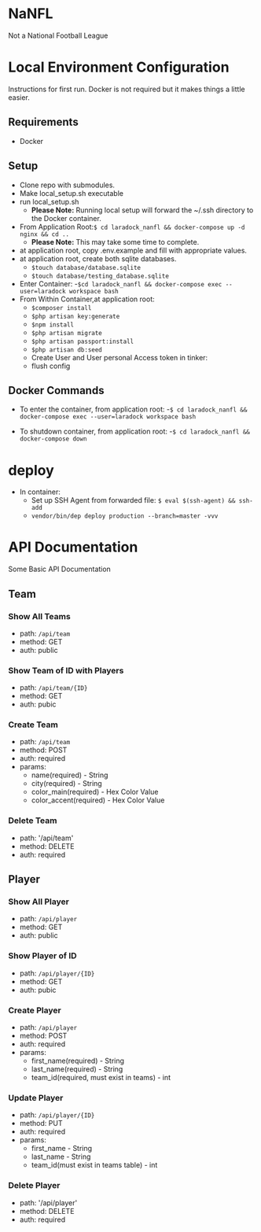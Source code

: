 # NaNFL
Not a National Football League

# Local Environment Configuration
Instructions for first run. Docker is not required but it makes things a little easier.

## Requirements
- Docker

## Setup
- Clone repo with submodules.
- Make local_setup.sh executable
- run local_setup.sh
    - **Please Note:** Running local setup will forward the ~/.ssh directory to the Docker container.
- From Application Root:`$ cd laradock_nanfl && docker-compose up -d nginx && cd ..`
    - **Please Note:** This may take some time to complete.
- at application root, copy .env.example and fill with appropriate values.
- at application root, create both sqlite databases.
    - `$touch database/database.sqlite`
    - `$touch database/testing_database.sqlite`
- Enter Container: 
    -`$cd laradock_nanfl && docker-compose exec --user=laradock workspace bash`
- From Within Container,at application root:
    - `$composer install`
    - `$php artisan key:generate`
    - `$npm install`
    - `$php artisan migrate`
    - `$php artisan passport:install`
    - `$php artisan db:seed`
    - Create User and User personal Access token in tinker:
    - flush config
 
## Docker Commands
- To enter the container, from application root:
    -`$ cd laradock_nanfl && docker-compose exec --user=laradock workspace bash`

- To shutdown container, from application root:
    -`$ cd laradock_nanfl && docker-compose down`
    
# deploy
- In container:
    - Set up SSH Agent from forwarded file: `$ eval $(ssh-agent) && ssh-add`
    - `vendor/bin/dep deploy production --branch=master -vvv`
    
    
# API Documentation
Some Basic API Documentation

## Team
### Show All Teams
- path: `/api/team`
- method: GET
- auth: public

### Show Team of ID with Players
- path: `/api/team/{ID}`
- method: GET
- auth: pubic

### Create Team
- path: `/api/team`
- method: POST
- auth: required
- params:
    - name(required) - String
    - city(required) - String
    - color_main(required) - Hex Color Value
    - color_accent(required) - Hex Color Value

### Delete Team
- path: '/api/team'
- method: DELETE
- auth: required

## Player
### Show All Player
- path: `/api/player`
- method: GET
- auth: public

### Show Player of ID
- path: `/api/player/{ID}`
- method: GET
- auth: pubic

### Create Player
- path: `/api/player`
- method: POST
- auth: required
- params:
    - first_name(required) - String
    - last_name(required) - String
    - team_id(required, must exist in teams) - int
    
### Update Player
- path: `/api/player/{ID}`
- method: PUT
- auth: required
- params:
    - first_name - String
    - last_name - String
    - team_id(must exist in teams table) - int

### Delete Player
- path: '/api/player'
- method: DELETE
- auth: required